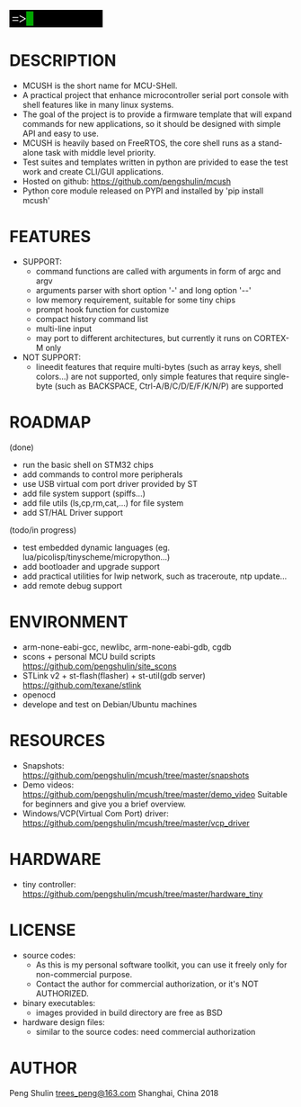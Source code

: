 ![](demo_video/logo_gif/logo.gif)


DESCRIPTION
===========
* MCUSH is the short name for MCU-SHell.
* A practical project that enhance microcontroller serial port console with shell features like in many linux systems.
* The goal of the project is to provide a firmware template that will expand commands for new applications, so it should be designed with simple API and easy to use.
* MCUSH is heavily based on FreeRTOS, the core shell runs as a stand-alone task with middle level priority.
* Test suites and templates written in python are privided to ease the test work and create CLI/GUI applications.
* Hosted on github: <https://github.com/pengshulin/mcush>
* Python core module released on PYPI and installed by 'pip install mcush'


FEATURES
========
* SUPPORT:
  * command functions are called with arguments in form of argc and argv
  * arguments parser with short option '-' and long option '--'
  * low memory requirement, suitable for some tiny chips
  * prompt hook function for customize
  * compact history command list
  * multi-line input
  * may port to different architectures, but currently it runs on CORTEX-M only
* NOT SUPPORT:
  * lineedit features that require multi-bytes (such as array keys, shell colors...) are not supported, only simple features that require single-byte (such as BACKSPACE, Ctrl-A/B/C/D/E/F/K/N/P) are supported


ROADMAP
=======
(done)
* run the basic shell on STM32 chips
* add commands to control more peripherals
* use USB virtual com port driver provided by ST
* add file system support (spiffs...)
* add file utils (ls,cp,rm,cat,...) for file system
* add ST/HAL Driver support

(todo/in progress)
* test embedded dynamic languages (eg. lua/picolisp/tinyscheme/micropython...)
* add bootloader and upgrade support
* add practical utilities for lwip network, such as traceroute, ntp update...
* add remote debug support


ENVIRONMENT
===========
* arm-none-eabi-gcc, newlibc, arm-none-eabi-gdb, cgdb
* scons + personal MCU build scripts
  <https://github.com/pengshulin/site_scons>
* STLink v2 + st-flash(flasher) + st-util(gdb server)
  <https://github.com/texane/stlink>
* openocd
* develope and test on Debian/Ubuntu machines


RESOURCES
=========
* Snapshots: <https://github.com/pengshulin/mcush/tree/master/snapshots> 
* Demo videos: <https://github.com/pengshulin/mcush/tree/master/demo_video>  Suitable for beginners and give you a brief overview.
* Windows/VCP(Virtual Com Port) driver: <https://github.com/pengshulin/mcush/tree/master/vcp_driver>


HARDWARE
========
* tiny controller: <https://github.com/pengshulin/mcush/tree/master/hardware_tiny>


LICENSE
=======
* source codes:
  * As this is my personal software toolkit, you can use it freely only for non-commercial purpose.
  * Contact the author for commercial authorization, or it's NOT AUTHORIZED.
* binary executables:
  * images provided in build directory are free as BSD
* hardware design files:
  * similar to the source codes: need commercial authorization


AUTHOR
======
Peng Shulin <trees_peng@163.com>
Shanghai, China 2018
 
